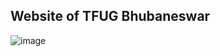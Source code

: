 ## Website of TFUG Bhubaneswar

![image](https://github.com/user-attachments/assets/e119f6c3-d628-4da0-8048-2aed215481ce)
